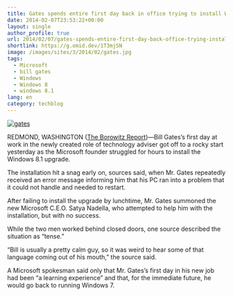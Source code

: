 ```yaml
---
title: Gates spends entire first day back in office trying to install Windows 8.1
date: 2014-02-07T23:53:22+00:00
layout: single
author_profile: true
url: 2014/02/07/gates-spends-entire-first-day-back-office-trying-install-windows-8-1/
shortlink: https://g.omid.dev/1T3mjSN
image: /images/sites/3/2014/02/gates.jpg
tags:
  - Microsoft
  - bill gates
  - Windows
  - Windows 8
  - windows 8.1
lang: en
category: techblog
---
```

[![gates](/images/2014/02/gates.jpg)](/images/2014/02/gates.jpg)

REDMOND, WASHINGTON ([The Borowitz Report](http://www.newyorker.com/online/blogs/borowitzreport/))—Bill Gates’s first day at work in the newly created role of technology adviser got off to a rocky start yesterday as the Microsoft founder struggled for hours to install the Windows 8.1 upgrade.

The installation hit a snag early on, sources said, when Mr. Gates repeatedly received an error message informing him that his PC ran into a problem that it could not handle and needed to restart.

After failing to install the upgrade by lunchtime, Mr. Gates summoned the new Microsoft C.E.O. Satya Nadella, who attempted to help him with the installation, but with no success.

While the two men worked behind closed doors, one source described the situation as “tense.”

“Bill is usually a pretty calm guy, so it was weird to hear some of that language coming out of his mouth,” the source said.

A Microsoft spokesman said only that Mr. Gates’s first day in his new job had been “a learning experience” and that, for the immediate future, he would go back to running Windows 7.